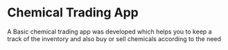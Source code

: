 # Chemical Trading App
A Basic chemical trading app was developed which helps you to keep a track of the inventory and also buy or sell chemicals according to the need


